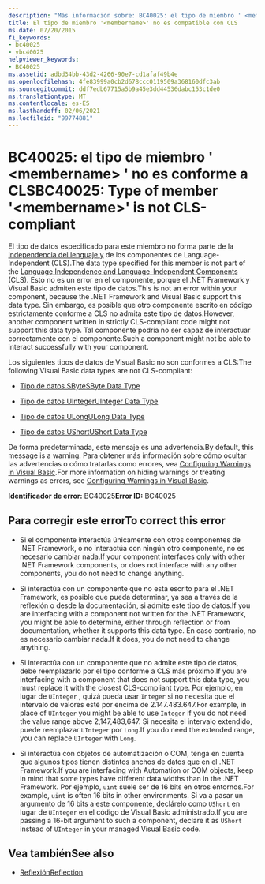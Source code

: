 ```yaml
---
description: "Más información sobre: BC40025: el tipo de miembro ' <membername> ' no es conforme a CLS"
title: El tipo de miembro '<membername>' no es compatible con CLS
ms.date: 07/20/2015
f1_keywords:
- bc40025
- vbc40025
helpviewer_keywords:
- BC40025
ms.assetid: adbd34bb-43d2-4266-90e7-cd1afaf49b4e
ms.openlocfilehash: 4fe83999a0cb2d678ccc0119509a368160dfc3ab
ms.sourcegitcommit: ddf7edb67715a5b9a45e3dd44536dabc153c1de0
ms.translationtype: MT
ms.contentlocale: es-ES
ms.lasthandoff: 02/06/2021
ms.locfileid: "99774881"
---
```

# <a name="bc40025-type-of-member-membername-is-not-cls-compliant"></a><span data-ttu-id="f6bca-103">BC40025: el tipo de miembro ' \<membername> ' no es conforme a CLS</span><span class="sxs-lookup"><span data-stu-id="f6bca-103">BC40025: Type of member '\<membername>' is not CLS-compliant</span></span>

<span data-ttu-id="f6bca-104">El tipo de datos especificado para este miembro no forma parte de la [independencia del lenguaje y](../../../standard/language-independence-and-language-independent-components.md) de los componentes de Language-Independent (CLS).</span><span class="sxs-lookup"><span data-stu-id="f6bca-104">The data type specified for this member is not part of the [Language Independence and Language-Independent Components](../../../standard/language-independence-and-language-independent-components.md) (CLS).</span></span> <span data-ttu-id="f6bca-105">Esto no es un error en el componente, porque el .NET Framework y Visual Basic admiten este tipo de datos.</span><span class="sxs-lookup"><span data-stu-id="f6bca-105">This is not an error within your component, because the .NET Framework and Visual Basic support this data type.</span></span> <span data-ttu-id="f6bca-106">Sin embargo, es posible que otro componente escrito en código estrictamente conforme a CLS no admita este tipo de datos.</span><span class="sxs-lookup"><span data-stu-id="f6bca-106">However, another component written in strictly CLS-compliant code might not support this data type.</span></span> <span data-ttu-id="f6bca-107">Tal componente podría no ser capaz de interactuar correctamente con el componente.</span><span class="sxs-lookup"><span data-stu-id="f6bca-107">Such a component might not be able to interact successfully with your component.</span></span>

 <span data-ttu-id="f6bca-108">Los siguientes tipos de datos de Visual Basic no son conformes a CLS:</span><span class="sxs-lookup"><span data-stu-id="f6bca-108">The following Visual Basic data types are not CLS-compliant:</span></span>

- [<span data-ttu-id="f6bca-109">Tipo de datos SByte</span><span class="sxs-lookup"><span data-stu-id="f6bca-109">SByte Data Type</span></span>](../data-types/sbyte-data-type.md)

- [<span data-ttu-id="f6bca-110">Tipo de datos UInteger</span><span class="sxs-lookup"><span data-stu-id="f6bca-110">UInteger Data Type</span></span>](../data-types/uinteger-data-type.md)

- [<span data-ttu-id="f6bca-111">Tipo de datos ULong</span><span class="sxs-lookup"><span data-stu-id="f6bca-111">ULong Data Type</span></span>](../data-types/ulong-data-type.md)

- [<span data-ttu-id="f6bca-112">Tipo de datos UShort</span><span class="sxs-lookup"><span data-stu-id="f6bca-112">UShort Data Type</span></span>](../data-types/ushort-data-type.md)

 <span data-ttu-id="f6bca-113">De forma predeterminada, este mensaje es una advertencia.</span><span class="sxs-lookup"><span data-stu-id="f6bca-113">By default, this message is a warning.</span></span> <span data-ttu-id="f6bca-114">Para obtener más información sobre cómo ocultar las advertencias o cómo tratarlas como errores, vea [Configuring Warnings in Visual Basic](/visualstudio/ide/configuring-warnings-in-visual-basic).</span><span class="sxs-lookup"><span data-stu-id="f6bca-114">For more information on hiding warnings or treating warnings as errors, see [Configuring Warnings in Visual Basic](/visualstudio/ide/configuring-warnings-in-visual-basic).</span></span>

 <span data-ttu-id="f6bca-115">**Identificador de error:** BC40025</span><span class="sxs-lookup"><span data-stu-id="f6bca-115">**Error ID:** BC40025</span></span>

## <a name="to-correct-this-error"></a><span data-ttu-id="f6bca-116">Para corregir este error</span><span class="sxs-lookup"><span data-stu-id="f6bca-116">To correct this error</span></span>

- <span data-ttu-id="f6bca-117">Si el componente interactúa únicamente con otros componentes de .NET Framework, o no interactúa con ningún otro componente, no es necesario cambiar nada.</span><span class="sxs-lookup"><span data-stu-id="f6bca-117">If your component interfaces only with other .NET Framework components, or does not interface with any other components, you do not need to change anything.</span></span>

- <span data-ttu-id="f6bca-118">Si interactúa con un componente que no está escrito para el .NET Framework, es posible que pueda determinar, ya sea a través de la reflexión o desde la documentación, si admite este tipo de datos.</span><span class="sxs-lookup"><span data-stu-id="f6bca-118">If you are interfacing with a component not written for the .NET Framework, you might be able to determine, either through reflection or from documentation, whether it supports this data type.</span></span> <span data-ttu-id="f6bca-119">En caso contrario, no es necesario cambiar nada.</span><span class="sxs-lookup"><span data-stu-id="f6bca-119">If it does, you do not need to change anything.</span></span>

- <span data-ttu-id="f6bca-120">Si interactúa con un componente que no admite este tipo de datos, debe reemplazarlo por el tipo conforme a CLS más próximo.</span><span class="sxs-lookup"><span data-stu-id="f6bca-120">If you are interfacing with a component that does not support this data type, you must replace it with the closest CLS-compliant type.</span></span> <span data-ttu-id="f6bca-121">Por ejemplo, en lugar de `UInteger` , quizá pueda usar `Integer` si no necesita que el intervalo de valores esté por encima de 2.147.483.647.</span><span class="sxs-lookup"><span data-stu-id="f6bca-121">For example, in place of `UInteger` you might be able to use `Integer` if you do not need the value range above 2,147,483,647.</span></span> <span data-ttu-id="f6bca-122">Si necesita el intervalo extendido, puede reemplazar `UInteger` por `Long`.</span><span class="sxs-lookup"><span data-stu-id="f6bca-122">If you do need the extended range, you can replace `UInteger` with `Long`.</span></span>

- <span data-ttu-id="f6bca-123">Si interactúa con objetos de automatización o COM, tenga en cuenta que algunos tipos tienen distintos anchos de datos que en el .NET Framework.</span><span class="sxs-lookup"><span data-stu-id="f6bca-123">If you are interfacing with Automation or COM objects, keep in mind that some types have different data widths than in the .NET Framework.</span></span> <span data-ttu-id="f6bca-124">Por ejemplo, `uint` suele ser de 16 bits en otros entornos.</span><span class="sxs-lookup"><span data-stu-id="f6bca-124">For example, `uint` is often 16 bits in other environments.</span></span> <span data-ttu-id="f6bca-125">Si va a pasar un argumento de 16 bits a este componente, declárelo como `UShort` en lugar de `UInteger` en el código de Visual Basic administrado.</span><span class="sxs-lookup"><span data-stu-id="f6bca-125">If you are passing a 16-bit argument to such a component, declare it as `UShort` instead of `UInteger` in your managed Visual Basic code.</span></span>

## <a name="see-also"></a><span data-ttu-id="f6bca-126">Vea también</span><span class="sxs-lookup"><span data-stu-id="f6bca-126">See also</span></span>

- [<span data-ttu-id="f6bca-127">Reflexión</span><span class="sxs-lookup"><span data-stu-id="f6bca-127">Reflection</span></span>](../../../framework/reflection-and-codedom/reflection.md)
